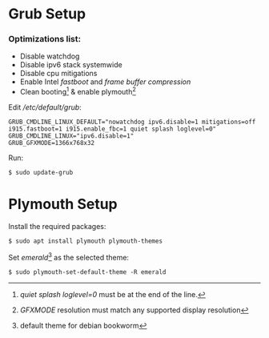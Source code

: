 # Grub Setup
### Optimizations list:
- Disable watchdog
- Disable ipv6 stack systemwide
- Disable cpu mitigations
- Enable Intel *fastboot* and *frame buffer compression*
- Clean booting[^1] & enable plymouth[^2]

Edit */etc/default/grub*:
```
GRUB_CMDLINE_LINUX_DEFAULT="nowatchdog ipv6.disable=1 mitigations=off i915.fastboot=1 i915.enable_fbc=1 quiet splash loglevel=0"
GRUB_CMDLINE_LINUX="ipv6.disable=1"
GRUB_GFXMODE=1366x768x32
```
Run:
```
$ sudo update-grub
```

# Plymouth Setup
Install the required packages:
```
$ sudo apt install plymouth plymouth-themes
```
Set *emerald*[^3] as the selected theme:
```
$ sudo plymouth-set-default-theme -R emerald
```


[^1]: *quiet splash loglevel=0* must be at the end of the line.
[^2]: *GFXMODE* resolution must match any supported display resolution
[^3]: default theme for debian bookworm
